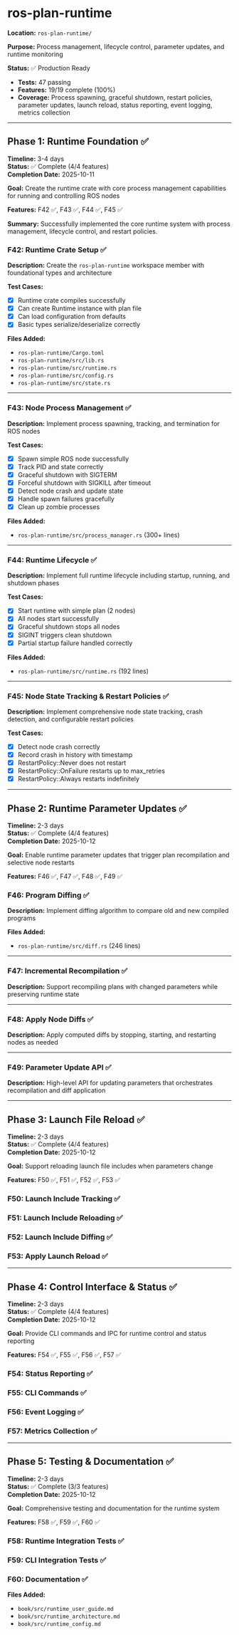 # ros-plan-runtime

**Location:** `ros-plan-runtime/`

**Purpose:** Process management, lifecycle control, parameter updates, and runtime monitoring

**Status:** ✅ Production Ready
- **Tests:** 47 passing
- **Features:** 19/19 complete (100%)
- **Coverage:** Process spawning, graceful shutdown, restart policies, parameter updates, launch reload, status reporting, event logging, metrics collection

---

## Phase 1: Runtime Foundation ✅

**Timeline:** 3-4 days  
**Status:** ✅ Complete (4/4 features)  
**Completion Date:** 2025-10-11

**Goal:** Create the runtime crate with core process management capabilities for running and controlling ROS nodes

**Features:** F42 ✅, F43 ✅, F44 ✅, F45 ✅

**Summary:** Successfully implemented the core runtime system with process management, lifecycle control, and restart policies.

### F42: Runtime Crate Setup ✅

**Description:** Create the `ros-plan-runtime` workspace member with foundational types and architecture

**Test Cases:**
- [x] Runtime crate compiles successfully
- [x] Can create Runtime instance with plan file
- [x] Can load configuration from defaults
- [x] Basic types serialize/deserialize correctly

**Files Added:**
- `ros-plan-runtime/Cargo.toml`
- `ros-plan-runtime/src/lib.rs`
- `ros-plan-runtime/src/runtime.rs`
- `ros-plan-runtime/src/config.rs`
- `ros-plan-runtime/src/state.rs`

---

### F43: Node Process Management ✅

**Description:** Implement process spawning, tracking, and termination for ROS nodes

**Test Cases:**
- [x] Spawn simple ROS node successfully
- [x] Track PID and state correctly
- [x] Graceful shutdown with SIGTERM
- [x] Forceful shutdown with SIGKILL after timeout
- [x] Detect node crash and update state
- [x] Handle spawn failures gracefully
- [x] Clean up zombie processes

**Files Added:**
- `ros-plan-runtime/src/process_manager.rs` (300+ lines)

---

### F44: Runtime Lifecycle ✅

**Description:** Implement full runtime lifecycle including startup, running, and shutdown phases

**Test Cases:**
- [x] Start runtime with simple plan (2 nodes)
- [x] All nodes start successfully
- [x] Graceful shutdown stops all nodes
- [x] SIGINT triggers clean shutdown
- [x] Partial startup failure handled correctly

**Files Added:**
- `ros-plan-runtime/src/runtime.rs` (192 lines)

---

### F45: Node State Tracking & Restart Policies ✅

**Description:** Implement comprehensive node state tracking, crash detection, and configurable restart policies

**Test Cases:**
- [x] Detect node crash correctly
- [x] Record crash in history with timestamp
- [x] RestartPolicy::Never does not restart
- [x] RestartPolicy::OnFailure restarts up to max_retries
- [x] RestartPolicy::Always restarts indefinitely

---

## Phase 2: Runtime Parameter Updates ✅

**Timeline:** 2-3 days  
**Status:** ✅ Complete (4/4 features)  
**Completion Date:** 2025-10-12

**Goal:** Enable runtime parameter updates that trigger plan recompilation and selective node restarts

**Features:** F46 ✅, F47 ✅, F48 ✅, F49 ✅

### F46: Program Diffing ✅

**Description:** Implement diffing algorithm to compare old and new compiled programs

**Files Added:**
- `ros-plan-runtime/src/diff.rs` (246 lines)

---

### F47: Incremental Recompilation ✅

**Description:** Support recompiling plans with changed parameters while preserving runtime state

---

### F48: Apply Node Diffs ✅

**Description:** Apply computed diffs by stopping, starting, and restarting nodes as needed

---

### F49: Parameter Update API ✅

**Description:** High-level API for updating parameters that orchestrates recompilation and diff application

---

## Phase 3: Launch File Reload ✅

**Timeline:** 2-3 days  
**Status:** ✅ Complete (4/4 features)  
**Completion Date:** 2025-10-12

**Goal:** Support reloading launch file includes when parameters change

**Features:** F50 ✅, F51 ✅, F52 ✅, F53 ✅

### F50: Launch Include Tracking ✅
### F51: Launch Include Reloading ✅
### F52: Launch Include Diffing ✅
### F53: Apply Launch Reload ✅

---

## Phase 4: Control Interface & Status ✅

**Timeline:** 2-3 days  
**Status:** ✅ Complete (4/4 features)  
**Completion Date:** 2025-10-12

**Goal:** Provide CLI commands and IPC for runtime control and status reporting

**Features:** F54 ✅, F55 ✅, F56 ✅, F57 ✅

### F54: Status Reporting ✅
### F55: CLI Commands ✅
### F56: Event Logging ✅
### F57: Metrics Collection ✅

---

## Phase 5: Testing & Documentation ✅

**Timeline:** 2-3 days  
**Status:** ✅ Complete (3/3 features)  
**Completion Date:** 2025-10-12

**Goal:** Comprehensive testing and documentation for the runtime system

**Features:** F58 ✅, F59 ✅, F60 ✅

### F58: Runtime Integration Tests ✅
### F59: CLI Integration Tests ✅
### F60: Documentation ✅

**Files Added:**
- `book/src/runtime_user_guide.md`
- `book/src/runtime_architecture.md`
- `book/src/runtime_config.md`
